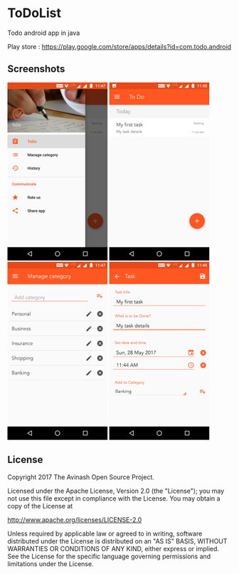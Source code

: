 # ToDoList
Todo android app in java

Play store : https://play.google.com/store/apps/details?id=com.todo.android

Screenshots
-------------

<img src="screenshots/img1.png" height="400" alt="Screenshot"/> <img src="screenshots/img2.png" height="400" alt="Screenshot"/> <img src="screenshots/img3.png" height="400" alt="Screenshot"/> <img src="screenshots/img4.png" height="400" alt="Screenshot"/>

License
-------

Copyright 2017 The Avinash Open Source Project.

Licensed under the Apache License, Version 2.0 (the "License");
you may not use this file except in compliance with the License.
You may obtain a copy of the License at

http://www.apache.org/licenses/LICENSE-2.0

Unless required by applicable law or agreed to in writing, software
distributed under the License is distributed on an "AS IS" BASIS, WITHOUT
WARRANTIES OR CONDITIONS OF ANY KIND, either express or implied.  See the
License for the specific language governing permissions and limitations under
the License.

